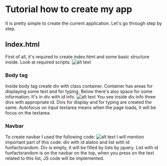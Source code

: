 
# Tutorial how to create my app
It is pretty simple to create the current application. Let's go through step by step.
## Index.html
First of all, it's required to create index.html and some basic structure inside.
Look at required scripts:
![alt text](https://github.com/cmirkhad/soloFinalProjectTypingPractice/blob/main/tutorial/img3.png)
### Body tag
Inside body tag create div with class container. Container has areas for displaying some text and for typing. Below there's also space for some information. It's in div with id info.
![alt text](https://github.com/cmirkhad/soloFinalProjectTypingPractice/blob/main/tutorial/img1.png)
You see inside div info three divs with appropriate id. Divs for display and for typing are created the same. Autofocus on input textarea means when the page loads, it will be focus on the textarea.
### Navbar
To create navbar I used the following code:
![alt text](https://github.com/cmirkhad/soloFinalProjectTypingPractice/blob/main/tutorial/img2.png)
I will mention important part of this code: div with id alatoo and list with id funfactsrandom. Div is empty, it will be filled by lists by jquery.
List with id funfactsrandom is on the navbar on the top, when you press on the text related to this list, JS code will be implemented.


